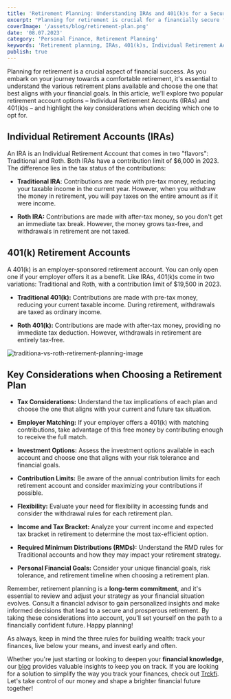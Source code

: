 ```yaml
---
title: 'Retirement Planning: Understanding IRAs and 401(k)s for a Secure Future'
excerpt: "Planning for retirement is crucial for a financially secure future. Learn about Individual Retirement Accounts (IRAs) and 401(k)s, their tax benefits, and key considerations when choosing the right plan for you."
coverImage: '/assets/blog/retirement-plan.png'
date: '08.07.2023'
category: 'Personal Finance, Retirement Planning'
keywords: 'Retirement planning, IRAs, 401(k)s, Individual Retirement Accounts, Traditional IRA, Roth IRA, Traditional 401(k), Roth 401(k), Tax benefits, Retirement accounts, Financial security, Retirement strategy, Financial goals, Investment options, Contribution limits, Employer matching, Tax implications, Withdrawal rules, RMDs, Financial advisor'
publish: true
---
```

Planning for retirement is a crucial aspect of financial success. As you embark on your journey towards a comfortable retirement, it's essential to understand the various retirement plans available and choose the one that best aligns with your financial goals. In this article, we'll explore two popular retirement account options – Individual Retirement Accounts (IRAs) and 401(k)s – and highlight the key considerations when deciding which one to opt for.

## Individual Retirement Accounts (IRAs)
An IRA is an Individual Retirement Account that comes in two "flavors": Traditional and Roth. Both IRAs have a contribution limit of $6,000 in 2023. The difference lies in the tax status of the contributions:

* **Traditional IRA**: Contributions are made with pre-tax money, reducing your taxable income in the current year. However, when you withdraw the money in retirement, you will pay taxes on the entire amount as if it were income.

* **Roth IRA:** Contributions are made with after-tax money, so you don't get an immediate tax break. However, the money grows tax-free, and withdrawals in retirement are not taxed.

## 401(k) Retirement Accounts
A 401(k) is an employer-sponsored retirement account. You can only open one if your employer offers it as a benefit. Like IRAs, 401(k)s come in two variations: Traditional and Roth, with a contribution limit of $19,500 in 2023.

* **Traditional 401(k):** Contributions are made with pre-tax money, reducing your current taxable income. During retirement, withdrawals are taxed as ordinary income.

* **Roth 401(k):** Contributions are made with after-tax money, providing no immediate tax deduction. However, withdrawals in retirement are entirely tax-free.

![traditiona-vs-roth-retirement-planning-image](/assets/blog/traditional-vs-roth.png)

## Key Considerations when Choosing a Retirement Plan
* **Tax Considerations:** Understand the tax implications of each plan and choose the one that aligns with your current and future tax situation.

* **Employer Matching:** If your employer offers a 401(k) with matching contributions, take advantage of this free money by contributing enough to receive the full match.

* **Investment Options:** Assess the investment options available in each account and choose one that aligns with your risk tolerance and financial goals.

* **Contribution Limits:** Be aware of the annual contribution limits for each retirement account and consider maximizing your contributions if possible.

* **Flexibility:** Evaluate your need for flexibility in accessing funds and consider the withdrawal rules for each retirement plan.

* **Income and Tax Bracket:** Analyze your current income and expected tax bracket in retirement to determine the most tax-efficient option.

* **Required Minimum Distributions (RMDs):** Understand the RMD rules for Traditional accounts and how they may impact your retirement strategy.

* **Personal Financial Goals:** Consider your unique financial goals, risk tolerance, and retirement timeline when choosing a retirement plan.

Remember, retirement planning is a **long-term commitment**, and it's essential to review and adjust your strategy as your financial situation evolves. Consult a financial advisor to gain personalized insights and make informed decisions that lead to a secure and prosperous retirement. By taking these considerations into account, you'll set yourself on the path to a financially confident future. Happy planning!

As always, keep in mind the three rules for building wealth: track your finances, live below your means, and invest early and often. 

Whether you're just starting or looking to deepen your **financial knowledge**, our [blog](/blog) provides valuable insights to keep you on track. If you are looking for a solution to simplify the way you track your finances, check out [Trckfi](/). Let's take control of our money and shape a brighter financial future together!